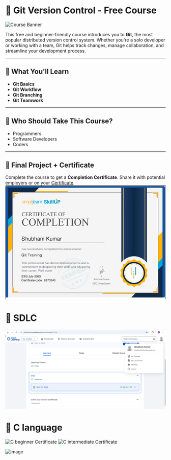 # 🚀 Git Version Control - Free Course

![Course Banner](https://www.simplilearn.com/ice9/assets/skillup-logo-new.svgz) <!-- Replace with your image link -->

This free and beginner-friendly course introduces you to **Git**, the most popular distributed version control system. Whether you're a solo developer or working with a team, Git helps track changes, manage collaboration, and streamline your development process.

---

## 📘 What You'll Learn

- **Git Basics**  
- **Git Workflow**  
- **Git Branching**  
- **Git Teamwork**

---

## 🎯 Who Should Take This Course?

- Programmers  
- Software Developers  
- Coders  

---

## 🏁 Final Project + Certificate

Complete the course to get a **Completion Certificate**. Share it with potential employers or on your [Certificate](https://simpli-web.app.link/e/E9Zg8k1KeVb).
![Git Course Completion Certificate](https://github.com/Shubham2816/5219573_Shubham/blob/main/img1.PNG?raw=true)

# 🚀 SDLC
![SDLC Completion Certificate](https://github.com/Shubham2816/5219573_Shubham/blob/master/SDLC/ss2.PNG?raw=true)


# 🚀 C language
![C beginner Certificate](https://github.com/user-attachments/assets/cfc4a3e7-1982-4dbe-8c82-55ac0f50f72e)
![C intermediate Certificate](https://github.com/user-attachments/assets/a21d230b-5aab-4ceb-bc42-5692452a5340)

<img width="2000" height="1413" alt="image" src="https://github.com/user-attachments/assets/a21d230b-5aab-4ceb-bc42-5692452a5340" />



